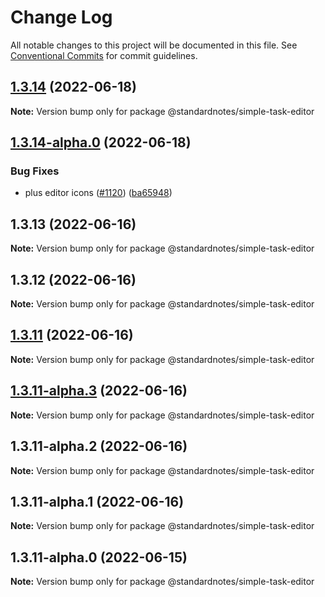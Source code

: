 # Change Log

All notable changes to this project will be documented in this file.
See [Conventional Commits](https://conventionalcommits.org) for commit guidelines.

## [1.3.14](https://github.com/standardnotes/app/compare/@standardnotes/simple-task-editor@1.3.14-alpha.0...@standardnotes/simple-task-editor@1.3.14) (2022-06-18)

**Note:** Version bump only for package @standardnotes/simple-task-editor

## [1.3.14-alpha.0](https://github.com/standardnotes/app/compare/@standardnotes/simple-task-editor@1.3.13...@standardnotes/simple-task-editor@1.3.14-alpha.0) (2022-06-18)

### Bug Fixes

* plus editor icons ([#1120](https://github.com/standardnotes/app/issues/1120)) ([ba65948](https://github.com/standardnotes/app/commit/ba65948364a3fca7bfa5005c56802102c73ccd99))

## 1.3.13 (2022-06-16)

**Note:** Version bump only for package @standardnotes/simple-task-editor

## 1.3.12 (2022-06-16)

**Note:** Version bump only for package @standardnotes/simple-task-editor

## [1.3.11](https://github.com/standardnotes/app/compare/@standardnotes/simple-task-editor@1.3.11-alpha.3...@standardnotes/simple-task-editor@1.3.11) (2022-06-16)

**Note:** Version bump only for package @standardnotes/simple-task-editor

## [1.3.11-alpha.3](https://github.com/standardnotes/app/compare/@standardnotes/simple-task-editor@1.3.11-alpha.2...@standardnotes/simple-task-editor@1.3.11-alpha.3) (2022-06-16)

**Note:** Version bump only for package @standardnotes/simple-task-editor

## 1.3.11-alpha.2 (2022-06-16)

**Note:** Version bump only for package @standardnotes/simple-task-editor

## 1.3.11-alpha.1 (2022-06-16)

**Note:** Version bump only for package @standardnotes/simple-task-editor

## 1.3.11-alpha.0 (2022-06-15)

**Note:** Version bump only for package @standardnotes/simple-task-editor
